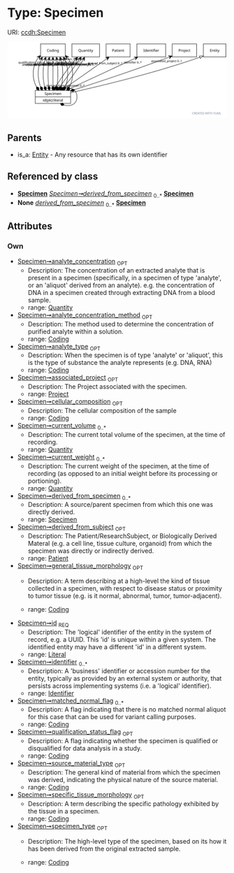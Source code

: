 
# Type: Specimen




URI: [ccdh:Specimen](https://ccdh.example.org/ccdh/Specimen)


![img](images/Specimen.svg)

## Parents

 *  is_a: [Entity](Entity.md) - Any resource that has its own identifier

## Referenced by class

 *  **[Specimen](Specimen.md)** *[Specimen➞derived_from_specimen](Specimen_derived_from_specimen.md)*  <sub>0..*</sub>  **[Specimen](Specimen.md)**
 *  **None** *[derived_from_specimen](derived_from_specimen.md)*  <sub>0..*</sub>  **[Specimen](Specimen.md)**

## Attributes


### Own

 * [Specimen➞analyte_concentration](Specimen_analyte_concentration.md)  <sub>OPT</sub>
    * Description: The concentration of an extracted analyte that is present in a specimen (specifically, in a specimen of type 'analyte', or an 'aliquot' derived from an analyte). e.g. the concentration of DNA in a specimen created through extracting DNA from a blood sample.
    * range: [Quantity](Quantity.md)
 * [Specimen➞analyte_concentration_method](Specimen_analyte_concentration_method.md)  <sub>OPT</sub>
    * Description: The method used to determine the concentration of purified analyte  within a solution.
    * range: [Coding](Coding.md)
 * [Specimen➞analyte_type](Specimen_analyte_type.md)  <sub>OPT</sub>
    * Description: When the specimen is of type 'analyte' or 'aliquot', this is the type of substance the analyte represents (e.g. DNA, RNA)
    * range: [Coding](Coding.md)
 * [Specimen➞associated_project](Specimen_associated_project.md)  <sub>OPT</sub>
    * Description: The Project associated with the specimen.
    * range: [Project](Project.md)
 * [Specimen➞cellular_composition](Specimen_cellular_composition.md)  <sub>OPT</sub>
    * Description: The cellular composition of the sample
    * range: [Coding](Coding.md)
 * [Specimen➞current_volume](Specimen_current_volume.md)  <sub>0..*</sub>
    * Description: The current total volume of the specimen, at the time of recording.
    * range: [Quantity](Quantity.md)
 * [Specimen➞current_weight](Specimen_current_weight.md)  <sub>0..*</sub>
    * Description: The current weight of the specimen, at the time of recording (as opposed to an initial weight before its processing or portioning).
    * range: [Quantity](Quantity.md)
 * [Specimen➞derived_from_specimen](Specimen_derived_from_specimen.md)  <sub>0..*</sub>
    * Description: A source/parent specimen from which this one was directly derived.
    * range: [Specimen](Specimen.md)
 * [Specimen➞derived_from_subject](Specimen_derived_from_subject.md)  <sub>OPT</sub>
    * Description: The Patient/ResearchSubject, or Biologically Derived Materal (e.g. a cell line, tissue culture, organoid) from which the specimen was directly or indirectly derived.
    * range: [Patient](Patient.md)
 * [Specimen➞general_tissue_morphology](Specimen_general_tissue_morphology.md)  <sub>OPT</sub>
    * Description: A term describing at a high-level the kind of tissue collected in a specimen, with respect to disease status or proximity to tumor tissue (e.g. is it normal, abnormal, tumor, tumor-adjacent). 

    * range: [Coding](Coding.md)
 * [Specimen➞id](Specimen_id.md)  <sub>REQ</sub>
    * Description: The 'logical' identifier of the entity in the system of record, e.g. a UUID.  This 'id' is unique within a given system. The identified entity may have a different 'id' in a different system.
    * range: [Literal](types/Literal.md)
 * [Specimen➞identifier](Specimen_identifier.md)  <sub>0..*</sub>
    * Description: A 'business' identifier  or accession number for the entity, typically as provided by an external system or authority, that persists across implementing systems  (i.e. a  'logical' identifier). 
    * range: [Identifier](Identifier.md)
 * [Specimen➞matched_normal_flag](Specimen_matched_normal_flag.md)  <sub>0..*</sub>
    * Description: A flag indicating that there is no matched normal aliquot for this case that can be used for variant calling purposes.
    * range: [Coding](Coding.md)
 * [Specimen➞qualification_status_flag](Specimen_qualification_status_flag.md)  <sub>OPT</sub>
    * Description: A flag indicating whether the specimen is qualified or disqualified for data analysis in a study.
    * range: [Coding](Coding.md)
 * [Specimen➞source_material_type](Specimen_source_material_type.md)  <sub>OPT</sub>
    * Description: The general kind of material from which the specimen was derived, indicating the physical nature of the source material. 
    * range: [Coding](Coding.md)
 * [Specimen➞specific_tissue_morphology](Specimen_specific_tissue_morphology.md)  <sub>OPT</sub>
    * Description: A term describing the specific pathology exhibited by the tissue in a specimen.
    * range: [Coding](Coding.md)
 * [Specimen➞specimen_type](Specimen_specimen_type.md)  <sub>OPT</sub>
    * Description: The high-level type of the specimen, based on its how it has been derived from the original extracted sample. 

    * range: [Coding](Coding.md)
